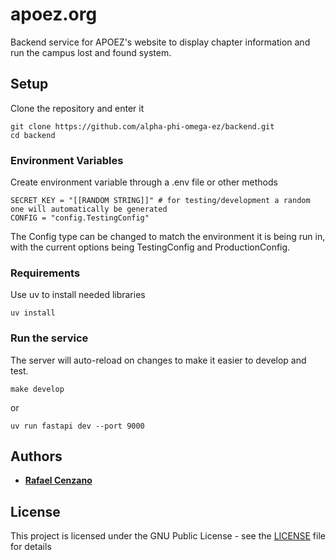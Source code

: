 # apoez.org

Backend service for APOEZ's website to display chapter information and run the campus lost and found system.

## Setup

Clone the repository and enter it

```
git clone https://github.com/alpha-phi-omega-ez/backend.git
cd backend
```

### Environment Variables

Create environment variable through a .env file or other methods

```
SECRET_KEY = "[[RANDOM STRING]]" # for testing/development a random one will automatically be generated
CONFIG = "config.TestingConfig"
```

The Config type can be changed to match the environment it is being run in, with the current options being TestingConfig and ProductionConfig.

### Requirements

Use uv to install needed libraries

```
uv install
```

### Run the service

The server will auto-reload on changes to make it easier to develop and test.

```
make develop
```

or

```
uv run fastapi dev --port 9000
```

## Authors

- [**Rafael Cenzano**](https://github.com/RafaelCenzano)

## License

This project is licensed under the GNU Public License - see the [LICENSE](LICENSE) file for details
